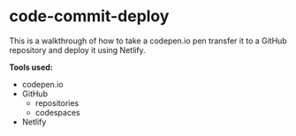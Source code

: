 # code-commit-deploy
This is a walkthrough of how to take a codepen.io pen transfer it to a GitHub repository and deploy it using Netlify.

**Tools used:**
* codepen.io
* GitHub
    * repositories
    * codespaces
* Netlify
